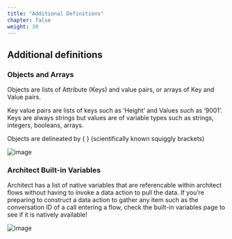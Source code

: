 ```yaml
---
title: "Additional Definitions"
chapter: false
weight: 30
---
```


## Additional definitions

### Objects and Arrays
Objects are lists of Attribute (Keys) and value pairs, or arrays of Key and Value pairs.

Key value pairs are lists of keys such as ‘Height’ and Values such as ‘9001’. Keys are always strings but values are of variable types such as strings, integers, booleans, arrays.

Objects are delineated by { } (scientifically known squiggly brackets)

![image](/images/objectsarrays.PNG)

### Architect Built-in Variables
Architect has a list of native variables that are referencable within architect flows without having to invoke a data action to pull the data. 
If you’re preparing to construct a data action to gather any item such as the conversation ID of a call entering a flow, check the built-in variables page to see if it is natively available!

![image](/images/architectbuiltinvariables.PNG)